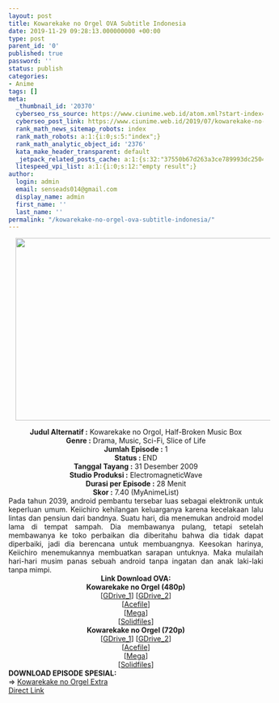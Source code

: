 ```yaml
---
layout: post
title: Kowarekake no Orgel OVA Subtitle Indonesia
date: 2019-11-29 09:28:13.000000000 +00:00
type: post
parent_id: '0'
published: true
password: ''
status: publish
categories:
- Anime
tags: []
meta:
  _thumbnail_id: '20370'
  cyberseo_rss_source: https://www.ciunime.web.id/atom.xml?start-index=1501&max-results=150
  cyberseo_post_link: https://www.ciunime.web.id/2019/07/kowarekake-no-orgel-ova-subtitle.html
  rank_math_news_sitemap_robots: index
  rank_math_robots: a:1:{i:0;s:5:"index";}
  rank_math_analytic_object_id: '2376'
  kata_make_header_transparent: default
  _jetpack_related_posts_cache: a:1:{s:32:"37550b67d263a3ce789993dc25046c5f";a:2:{s:7:"expires";i:1657329606;s:7:"payload";a:0:{}}}
  litespeed_vpi_list: a:1:{i:0;s:12:"empty result";}
author:
  login: admin
  email: senseads014@gmail.com
  display_name: admin
  first_name: ''
  last_name: ''
permalink: "/kowarekake-no-orgel-ova-subtitle-indonesia/"
---
```

<div class="separator" style="clear: both; text-align: center;"><a href="https://1.bp.blogspot.com/-nJ1Wv1Fqnto/XSHCLNA0z5I/AAAAAAAAbLk/wMSq34dNf2AwRp9DsswZFICQ_9YxmoJAACLcBGAs/s1600/Kowarekake%2Bno%2BOrgel%2BOVA.jpg" imageanchor="1" style="margin-left: 1em; margin-right: 1em;"><img border="0" data-original-height="720" data-original-width="1280" height="360" src="{{ site.baseurl }}/assets/2019/11/Kowarekake%2Bno%2BOrgel%2BOVA.jpg" width="640" /></a></div>
<p>
<div style="text-align: center;"><b>Judul</b><b><b> Alternatif</b> :</b> Kowarekake no Orgol, Half-Broken Music Box</div>
<div style="text-align: center;"><b><b>Genre :</b></b> Drama, Music, Sci-Fi, Slice of Life</div>
<div style="text-align: center;"><b>Jumlah Episode :</b> 1<br /><b>Status :&nbsp;</b>END<br /><b>Tanggal Tayang :</b> 31 Desember 2009<br /><b>Studio Produksi :</b> ElectromagneticWave<br /><b>Durasi per Episode :</b> 28 Menit</div>
<div style="text-align: center;"><b>Skor :</b> 7.40 (MyAnimeList)</div>
<div style="text-align: center;"></div>
<div style="text-align: justify;">Pada tahun 2039, android pembantu tersebar luas sebagai elektronik untuk keperluan umum. Keiichiro kehilangan keluarganya karena kecelakaan lalu lintas dan pensiun dari bandnya. Suatu hari, dia menemukan android model lama di tempat sampah. Dia membawanya pulang, tetapi setelah membawanya ke toko perbaikan dia diberitahu bahwa dia tidak dapat diperbaiki, jadi dia berencana untuk membuangnya. Keesokan harinya, Keiichiro menemukannya membuatkan sarapan untuknya. Maka mulailah hari-hari musim panas sebuah android tanpa ingatan dan anak laki-laki tanpa mimpi.</div>
<div style="text-align: justify;"></div>
<div style="text-align: justify;"></div>
<div style="text-align: center;"><b>Link Download OVA:</b></div>
<div style="text-align: center;"><b>Kowarekake no Orgel (480p)</b></div>
<div style="text-align: center;">[<a href="https://drive.google.com/uc?id=1Lhkabf_5z9DUea9LpNaucpjeG1S15CkA" target="_blank" rel="noopener">GDrive_1</a>] [<a href="https://drive.google.com/uc?id=1KBM6R_0iAVRDGlEFIciG8m-hZDwyuSga" target="_blank" rel="noopener">GDrive_2</a>]<br />[<a href="https://acefile.co/f/10839/eater-team-kowarekake-no-orgel-bd-ova-480p-mkv" target="_blank" rel="noopener">Acefile</a>]<br />[<a href="https://mega.nz/#!d6RHkDbR!T1gqFd7ZR6BYUG03AYlRlqNg73tdOQZKAWEgbNUyaLo" target="_blank" rel="noopener">Mega</a>]<br />[<a href="http://www.solidfiles.com/v/xq2mVeBB8rMQ7" target="_blank" rel="noopener">Solidfiles</a>]</div>
<div style="text-align: center;"><b>Kowarekake no Orgel (720p)</b><br />[<a href="https://drive.google.com/uc?id=1QNd4CAbT_wpMC2jHW6x9Tv5E7R-9G0m_" target="_blank" rel="noopener">GDrive_1</a>] [<a href="https://drive.google.com/uc?id=1viL2z1Ks5WitAa9PJBvrU2OO9ZVEcZLK" target="_blank" rel="noopener">GDrive_2</a>]<br />[<a href="https://acefile.co/f/11063374/_eater-team__kowarekake_no_orgel_bd_ova_720p-mkv" target="_blank" rel="noopener">Acefile</a>]<br />[<a href="https://mega.nz/#!JnAh2ZIT!ZtrUmIc3dSBnXx4K7k7E1T4LUgI5xJ7Was6cv6n6_0Y" target="_blank" rel="noopener">Mega</a>]<br />[<a href="http://www.solidfiles.com/v/d8GvWdDjd7yLL" target="_blank" rel="noopener">Solidfiles</a>]
<div style="text-align: left;"></div>
<div style="text-align: left;"></div>
<div style="text-align: left;"><b>DOWNLOAD EPISODE SPESIAL:</b></div>
<div style="text-align: left;"></div>
<div style="text-align: left;">=&gt;&nbsp;<a href="https://www.ciunime.web.id/2019/07/kowarekake-no-orgel-extra-spesial.html" target="_blank" rel="noopener">Kowarekake no Orgel Extra</a></div>
<div style="text-align: left;"></div>
</div>
<link rel="stylesheet" href="https://cdnjs.cloudflare.com/ajax/libs/font-awesome/4.7.0/css/font-awesome.min.css" />
<div class="divbtn"> <a href="https://handymansurrender.com/fihup8buzv?key=94550f7ce39444073321dde3b8782f97" class="btn"><i class="fa fa-download"></i> Direct Link</a> </div>
